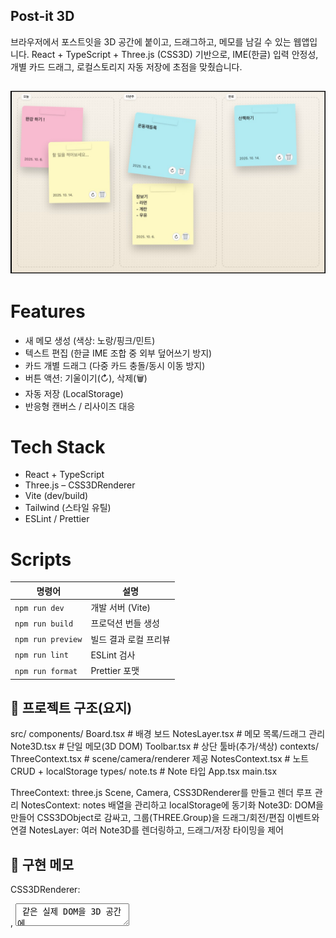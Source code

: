 ## Post-it 3D

브라우저에서 포스트잇을 3D 공간에 붙이고, 드래그하고, 메모를 남길 수 있는 웹앱입니다.
React + TypeScript + Three.js (CSS3D) 기반으로, IME(한글) 입력 안정성, 개별 카드 드래그, 로컬스토리지 자동 저장에 초점을 맞췄습니다.

## ![alt text](image.png)


# Features

- 새 메모 생성 (색상: 노랑/핑크/민트)
- 텍스트 편집 (한글 IME 조합 중 외부 덮어쓰기 방지)
- 카드 개별 드래그 (다중 카드 충돌/동시 이동 방지)
- 버튼 액션: 기울이기(↻), 삭제(🗑️)
- 자동 저장 (LocalStorage)
- 반응형 캔버스 / 리사이즈 대응

# Tech Stack

- React + TypeScript
- Three.js – CSS3DRenderer
- Vite (dev/build)
- Tailwind (스타일 유틸)
- ESLint / Prettier

# Scripts

| 명령어            | 설명                  |
| ----------------- | --------------------- |
| `npm run dev`     | 개발 서버 (Vite)      |
| `npm run build`   | 프로덕션 번들 생성    |
| `npm run preview` | 빌드 결과 로컬 프리뷰 |
| `npm run lint`    | ESLint 검사           |
| `npm run format`  | Prettier 포맷         |


## 📁 프로젝트 구조(요지)

src/
  components/
    Board.tsx          # 배경 보드
    NotesLayer.tsx     # 메모 목록/드래그 관리
    Note3D.tsx         # 단일 메모(3D DOM)
    Toolbar.tsx        # 상단 툴바(추가/색상)
  contexts/
    ThreeContext.tsx   # scene/camera/renderer 제공
    NotesContext.tsx   # 노트 CRUD + localStorage
  types/
    note.ts            # Note 타입
  App.tsx
  main.tsx

ThreeContext: three.js Scene, Camera, CSS3DRenderer를 만들고 렌더 루프 관리
NotesContext: notes 배열을 관리하고 localStorage에 동기화
Note3D: DOM을 만들어 CSS3DObject로 감싸고, 그룹(THREE.Group)을 드래그/회전/편집 이벤트와 연결
NotesLayer: 여러 Note3D를 렌더링하고, 드래그/저장 타이밍을 제어

## 🧩 구현 메모

CSS3DRenderer: <div>, <textarea> 같은 실제 DOM을 3D 공간에 배치합니다.
드래그: 화면 픽셀 → 월드 좌표 변환해서 그룹 위치를 갱신하고, pointerup에 최종 위치를 저장합니다.
IME(한글): compositionstart/end 이벤트로 조합 중에는 저장을 지연합니다.
이벤트 충돌 방지: 버튼과 텍스트영역은 캡처 단계에서 stopPropagation()으로 드래그 시작을 막습니다.
퍼시스턴스: NotesContext가 notes 상태를 localStorage에 자동으로 저장합니다.
